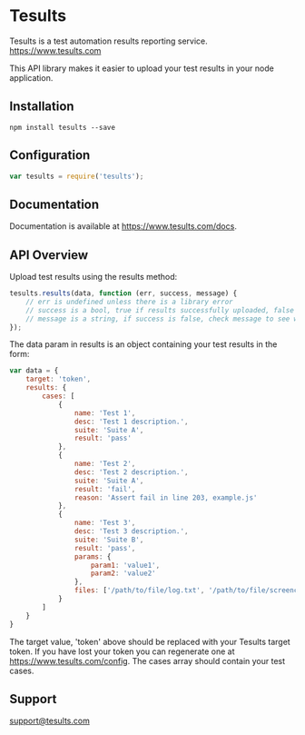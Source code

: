 # Tesults

Tesults is a test automation results reporting service. https://www.tesults.com

This API library makes it easier to upload your test results in your node application.

## Installation

`npm install tesults --save`

## Configuration

 ```js
var tesults = require('tesults');
```

## Documentation

Documentation is available at https://www.tesults.com/docs.

## API Overview

Upload test results using the results method:

```js
tesults.results(data, function (err, success, message) {
    // err is undefined unless there is a library error
    // success is a bool, true if results successfully uploaded, false otherwise
    // message is a string, if success is false, check message to see why upload failed
});
```

The data param in results is an object containing your test results in the form:

```js
var data = {
    target: 'token',
    results: {
        cases: [
            {
                name: 'Test 1',
                desc: 'Test 1 description.',
                suite: 'Suite A',
                result: 'pass'
            },
            {
                name: 'Test 2',
                desc: 'Test 2 description.',
                suite: 'Suite A',
                result: 'fail',
                reason: 'Assert fail in line 203, example.js'
            },
            {
                name: 'Test 3',
                desc: 'Test 3 description.',
                suite: 'Suite B',
                result: 'pass',
                params: {
                    param1: 'value1',
                    param2: 'value2'
                },
                files: ['/path/to/file/log.txt', '/path/to/file/screencapture.png']
            }
        ]
    }
}
```

The target value, 'token' above should be replaced with your Tesults target token. If you have lost your token you can regenerate one at https://www.tesults.com/config. The cases array should contain your test cases.

## Support

support@tesults.com

